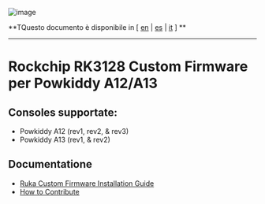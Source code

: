 ![image](https://user-images.githubusercontent.com/67930710/117461690-22bc2e80-af4e-11eb-8ac5-240f600ebe39.png)

**TQuesto documento è disponibile in [ [en](README.md) | [es](doc/README_ESs.md) | [it](doc/README_IT.md) ] **

---

# Rockchip RK3128 Custom Firmware per Powkiddy A12/A13

## Consoles supportate:

* Powkiddy A12 (rev1, rev2, & rev3)
* Powkiddy A13 (rev1, & rev2)

## Documentatione

* [Ruka Custom Firmware Installation Guide](doc/install.md)
* [How to Contribute](CONTRIBUTING.md)
